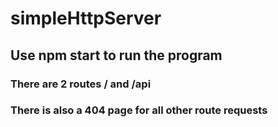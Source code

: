 # simpleHttpServer
## Use npm start to run the program

### There are 2 routes / and /api
### There is also a 404 page for all other route requests
